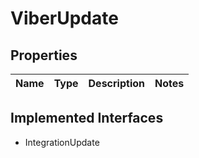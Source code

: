 

# ViberUpdate

## Properties

Name | Type | Description | Notes
------------ | ------------- | ------------- | -------------


## Implemented Interfaces

* IntegrationUpdate



